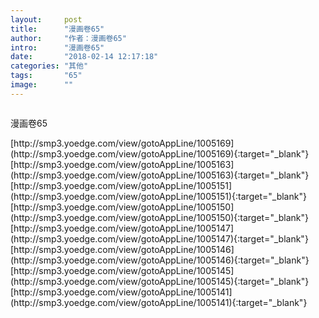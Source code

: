 ```yaml
---
layout:     post
title:      "漫画卷65"
author:     "作者：漫画卷65"
intro:      "漫画卷65"
date:       "2018-02-14 12:17:18"
categories: "其他"
tags:       "65"
image:      ""
---
```

<div style="text-align: center">
<p><img src=""/></p>
</div>
<p class="post-meta">
<span>漫画卷65</span>
</p>
[http://smp3.yoedge.com/view/gotoAppLine/1005169](http://smp3.yoedge.com/view/gotoAppLine/1005169){:target="_blank"}
[http://smp3.yoedge.com/view/gotoAppLine/1005163](http://smp3.yoedge.com/view/gotoAppLine/1005163){:target="_blank"}
[http://smp3.yoedge.com/view/gotoAppLine/1005151](http://smp3.yoedge.com/view/gotoAppLine/1005151){:target="_blank"}
[http://smp3.yoedge.com/view/gotoAppLine/1005150](http://smp3.yoedge.com/view/gotoAppLine/1005150){:target="_blank"}
[http://smp3.yoedge.com/view/gotoAppLine/1005147](http://smp3.yoedge.com/view/gotoAppLine/1005147){:target="_blank"}
[http://smp3.yoedge.com/view/gotoAppLine/1005146](http://smp3.yoedge.com/view/gotoAppLine/1005146){:target="_blank"}
[http://smp3.yoedge.com/view/gotoAppLine/1005145](http://smp3.yoedge.com/view/gotoAppLine/1005145){:target="_blank"}
[http://smp3.yoedge.com/view/gotoAppLine/1005141](http://smp3.yoedge.com/view/gotoAppLine/1005141){:target="_blank"}


